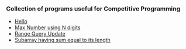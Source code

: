 ### Collection of programs useful for Competitive Programming

* [Hello](hello.cpp)
* [Max Number using N digits](max_num_using_n_digits.cpp)
* [Range Query Update](range_query.cpp)
* [Subarray having sum equal to its length](subarr_having_sum_equal_to_its_len.cpp)
